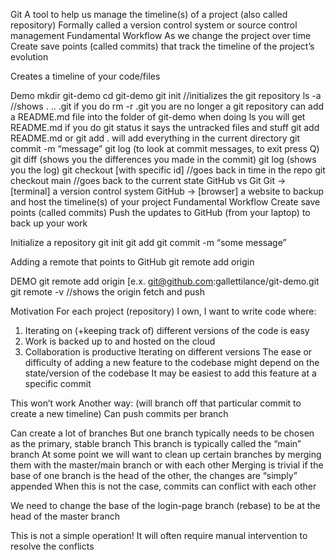 Git
A tool to help us manage the timeline(s) of a project (also called repository)
Formally called a version control system or source control management
Fundamental Workflow
As we change the project over time
Create save points (called commits) that track the timeline of the project’s evolution

Creates a timeline of your code/files

Demo
mkdir git-demo
cd git-demo
git init //initializes the git repository
ls -a //shows . .. .git
if you do rm -r .git you are no longer a git repository
can add a README.md file into the folder of git-demo
when doing ls you will get README.md
if you do git status it says the untracked files and stuff
git add README.md or git add . will add everything in the current directory
git commit -m “message”
git log (to look at commit messages, to exit press Q)
git diff (shows you the differences you made in the commit)
git log (shows you the log)
git checkout [with specific id] //goes back in time in the repo
git checkout main //goes back to the current state
GitHub vs Git
Git → [terminal] a version control system
GitHub → [browser] a website to backup and host the timeline(s) of your project
Fundamental Workflow
Create save points (called commits)
Push the updates to GitHub (from your laptop) to back up your work

Initialize a repository
git init
git add <files>
git commit -m “some message”

Adding a remote that points to GitHub
git remote add origin <link>



DEMO
git remote add origin [e.x. git@github.com:gallettilance/git-demo.git
git remote -v //shows the origin fetch and push


Motivation
For each project (repository) I own, I want to write code where:
1. Iterating on (+keeping track of) different versions of the code is easy
2. Work is backed up to and hosted on the cloud
3. Collaboration is productive
Iterating on different versions
The ease or difficulty of adding a new feature to the codebase might depend on the state/version of the codebase
It may be easiest to add this feature at a specific commit



This won’t work
Another way: (will branch off that particular commit to create a new timeline)
Can push commits per branch

Can create a lot of branches
But one branch typically needs to be chosen as the primary, stable branch
This branch is typically called the “main” branch
At some point we will want to clean up certain branches by merging them with the master/main branch or with each other
Merging is trivial if the base of one branch is the head of the other, the changes are “simply” appended
When this is not the case, commits can conflict with each other

We need to change the base of the login-page branch (rebase) to be at the head of the master branch


This is not a simple operation! It will often require manual intervention to resolve the conflicts
